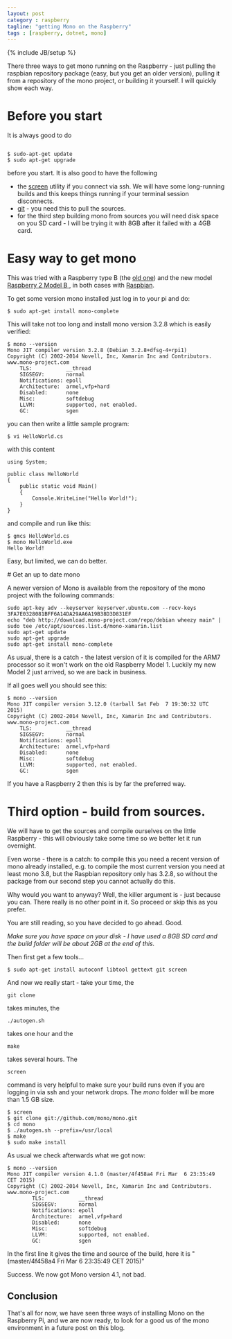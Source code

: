 ```yaml
---
layout: post
category : raspberry
tagline: "getting Mono on the Raspberry"
tags : [raspberry, dotnet, mono]
---
```

{% include JB/setup %}


There three ways to get mono running on the Raspberry - just pulling
the raspbian repository package (easy, but you get an older version), 
pulling it from a repository of the mono project,  or building it
yourself. I will quickly show each way.

# Before you start

It is always good to do

```

$ sudo-apt-get update
$ sudo apt-get upgrade
```

before you start. It is also good to have the following

- the
[screen](http://www.rackaid.com/blog/linux-screen-tutorial-and-how-to/)
utility if you connect via ssh. We will have some
long-running builds and this keeps things running if your terminal
session disconnects.
- [git](http://git-scm.com/) - you need this to pull the sources. 
- for the third step building mono from sources you will need disk
space on you SD card - I will be trying it with 8GB after it failed
with a 4GB card.

# Easy way to get mono

This was tried with a Raspberry type B (the [old
one](http://www.raspberrypi.org/products/model-b/)) and
the new model 
[Raspberry 2 Model B ](http://www.raspberrypi.org/products/raspberry-pi-2-model-b/),
in both cases with [Raspbian](http://raspbian.org/). 


To get some version mono installed just log in to your pi and do: 

```
$ sudo apt-get install mono-complete
```


This will take not too long and install mono version 3.2.8 which is easily verified: 

```
$ mono --version
Mono JIT compiler version 3.2.8 (Debian 3.2.8+dfsg-4+rpi1)
Copyright (C) 2002-2014 Novell, Inc, Xamarin Inc and Contributors. www.mono-project.com
	TLS:           __thread
	SIGSEGV:       normal
	Notifications: epoll
	Architecture:  armel,vfp+hard
	Disabled:      none
	Misc:          softdebug 
	LLVM:          supported, not enabled.
	GC:            sgen
```

you can then write a little sample program: 

```
$ vi HelloWorld.cs
```

with this content 

```
using System;
 
public class HelloWorld
{
    public static void Main()
    {
        Console.WriteLine("Hello World!");
    }
}
```

and compile and run like this: 

```
$ gmcs HelloWorld.cs
$ mono HelloWorld.exe
Hello World! 
```

Easy, but limited, we can do better.

# Get an up to date mono

A newer version of Mono is available from the repository of the mono project with
the following commands:

```
sudo apt-key adv --keyserver keyserver.ubuntu.com --recv-keys 3FA7E0328081BFF6A14DA29AA6A19B38D3D831EF 
echo "deb http://download.mono-project.com/repo/debian wheezy main" | sudo tee /etc/apt/sources.list.d/mono-xamarin.list 
sudo apt-get update 
sudo apt-get upgrade 
sudo apt-get install mono-complete
```

As usual, there is a catch - the latest version of it is compiled for the ARM7 processor so it won't work on the old Raspberry Model 1. Luckily my new Model 2 just arrived, so we are back in business.

If all goes well you should see this: 

```
$ mono --version
Mono JIT compiler version 3.12.0 (tarball Sat Feb  7 19:30:32 UTC 2015)
Copyright (C) 2002-2014 Novell, Inc, Xamarin Inc and Contributors. www.mono-project.com
	TLS:           __thread
	SIGSEGV:       normal
	Notifications: epoll
	Architecture:  armel,vfp+hard
	Disabled:      none
	Misc:          softdebug 
	LLVM:          supported, not enabled.
	GC:            sgen
```

If you have a Raspberry 2 then this is by far the preferred way.

# Third option - build from sources. 

We will have to get the sources and compile ourselves on the little
Raspberry - this will obviously take some time so we better let it
run overnight.

Even worse - there is a catch: to compile this you need a recent version 
of mono already installed, e.g. to compile the most current version you need at least
mono 3.8, but the Raspbian repository only has 3.2.8, so without
the package from our second step you cannot actually do this.

Why would you want to anyway? Well, the killer argument is - just because you can. 
There really is no other point in it. So proceed or skip this as you prefer.

You are still reading, so you have decided to go ahead. Good. 

*Make sure you have space on your disk - I have used a 8GB SD card
and the build folder will be about 2GB at the end of this.*

Then first get a few tools...

```
$ sudo apt-get install autoconf libtool gettext git screen
```

And now we really start - take your time, the 
```
git clone
```
 takes minutes, the 
```
./autogen.sh
```
takes one hour  and
the 
```
make
```
takes several hours. The 
```
screen 
```
command is very helpful to make
sure your build runs even if you are logging in via ssh and your
network drops. The *mono* folder will be more than 1.5 GB size.

```
$ screen
$ git clone git://github.com/mono/mono.git
$ cd mono
$ ./autogen.sh --prefix=/usr/local
$ make 
$ sudo make install
```

As usual we check afterwards what we got now: 
```
$ mono --version
Mono JIT compiler version 4.1.0 (master/4f458a4 Fri Mar  6 23:35:49 CET 2015)
Copyright (C) 2002-2014 Novell, Inc, Xamarin Inc and Contributors. www.mono-project.com
        TLS:           __thread
        SIGSEGV:       normal
        Notifications: epoll
        Architecture:  armel,vfp+hard
        Disabled:      none
        Misc:          softdebug 
        LLVM:          supported, not enabled.
        GC:            sgen
```

In the first line it gives the time and source of the build, here it is "(master/4f458a4 Fri Mar  6 23:35:49 CET 2015)"

Success. We now got Mono version 4.1, not bad.

## Conclusion

That's all for now, we have seen three ways of installing Mono on the Raspberry Pi, and we are now ready, to look for
a good us of the mono environment in a future post on this blog.






